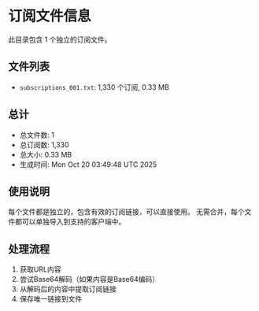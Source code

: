 # 订阅文件信息

此目录包含 1 个独立的订阅文件。

## 文件列表

- `subscriptions_001.txt`: 1,330 个订阅, 0.33 MB

## 总计
- 总文件数: 1
- 总订阅数: 1,330
- 总大小: 0.33 MB
- 生成时间: Mon Oct 20 03:49:48 UTC 2025

## 使用说明
每个文件都是独立的，包含有效的订阅链接，可以直接使用。
无需合并，每个文件都可以单独导入到支持的客户端中。

## 处理流程
1. 获取URL内容
2. 尝试Base64解码（如果内容是Base64编码）
3. 从解码后的内容中提取订阅链接
4. 保存唯一链接到文件
